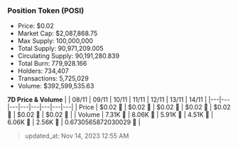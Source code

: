 
  ### Position Token (POSI)
  - Price: $0.02
  - Market Cap: $2,087,868.75
  - Max Supply: 100,000,000
  - Total Supply: 90,971,209.005
  - Circulating Supply: 90,191,280.839
  - Total Burn: 779,928.166
  - Holders: 734,407
  - Transactions: 5,725,029
  - Volume: $392,599,535.63

  **7D Price & Volume**
  | | 08&#x2F;11 | 09&#x2F;11 | 10&#x2F;11 | 11&#x2F;11 | 12&#x2F;11 | 13&#x2F;11 | 14&#x2F;11 |
  |---|---|---|---|---|---|---|---|
  | Price | $0.02 🚀 | $0.02 🔻 | $0.02 🔻 | $0.02 🚀 | $0.02 🚀 | $0.02 🚀 | $0.02 🔻 |
  | Volume | 7.31K 🔻 | 8.06K 🚀 | 5.91K 🔻 | 4.51K 🔻 | 6.06K 🚀 | 2.56K 🔻 | 0.6730565872030029 🔻 |

  > updated_at: Nov 14, 2023 12:55 AM
